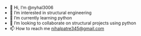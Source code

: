 - 👋 Hi, I’m @nyhal3006
- 👀 I’m interested in structural engineering
- 🌱 I’m currently learning python
- 💞️ I’m looking to collaborate on structural projects using python
- 📫 How to reach me nihalpatre345@gmail.com 

<!---
nyhal3006/nyhal3006 is a ✨ special ✨ repository because its `README.md` (this file) appears on your GitHub profile.
You can click the Preview link to take a look at your changes.
--->
